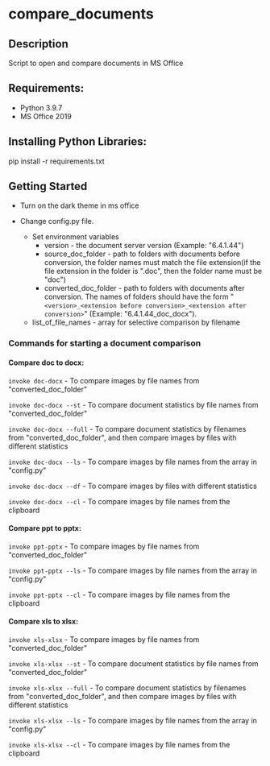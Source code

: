 # compare_documents

## Description

Script to open and compare documents in MS Office

## Requirements:

* Python 3.9.7
* MS Office 2019

## Installing Python Libraries:

pip install -r requirements.txt

## Getting Started

* Turn on the dark theme in ms office


* Change config.py file.
  - Set environment variables
    - version - the document server version (Example: "6.4.1.44")
    - source_doc_folder - path to folders with documents before conversion, the folder names must match the file
      extension(if the file extension in the folder is ".doc", then the folder name must be "doc")
    - converted_doc_folder - path to folders with documents after conversion. The names of folders should have the
      form "```<version>_<extension before conversion>_<extension after conversion>```" (Example: "6.4.1.44_doc_docx").
  - list_of_file_names - array for selective comparison by filename

### Commands for starting a document comparison

#### Compare doc to docx:

```invoke doc-docx``` - To compare images by file names from "converted_doc_folder"

```invoke doc-docx --st``` - To compare document statistics by file names from "converted_doc_folder"

```invoke doc-docx --full``` - To compare document statistics by filenames from "converted_doc_folder", and then compare
images by files with different statistics

```invoke doc-docx --ls``` - To compare images by file names from the array in "config.py"

```invoke doc-docx --df``` - To compare images by files with different statistics

```invoke doc-docx --cl``` - To compare images by file names from the clipboard

#### Compare ppt to pptx:

```invoke ppt-pptx``` - To compare images by file names from "converted_doc_folder"

```invoke ppt-pptx --ls``` - To compare images by file names from the array in "config.py"

```invoke ppt-pptx --cl``` - To compare images by file names from the clipboard

#### Compare xls to xlsx:

```invoke xls-xlsx``` - To compare images by file names from "converted_doc_folder"

```invoke xls-xlsx --st``` - To compare document statistics by file names from "converted_doc_folder"

```invoke xls-xlsx --full``` - To compare document statistics by filenames from "converted_doc_folder", and then compare
images by files with different statistics

```invoke xls-xlsx --ls``` - To compare images by file names from the array in "config.py"

```invoke xls-xlsx --cl``` - To compare images by file names from the clipboard
